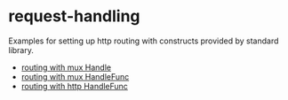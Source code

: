 # request-handling

Examples for setting up http routing with constructs provided by standard library.
- [routing with mux Handle](./muxHandle)
- [routing with mux HandleFunc](./muxHandleFunc)
- [routing with http HandleFunc](./httpHandleFunc)
